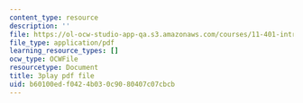 ```yaml
---
content_type: resource
description: ''
file: https://ol-ocw-studio-app-qa.s3.amazonaws.com/courses/11-401-introduction-to-housing-community-and-economic-development-fall-2015/b60100edf0424b030c9080407c07cbcb_uMbkHpyKuWU.pdf
file_type: application/pdf
learning_resource_types: []
ocw_type: OCWFile
resourcetype: Document
title: 3play pdf file
uid: b60100ed-f042-4b03-0c90-80407c07cbcb
---
```

